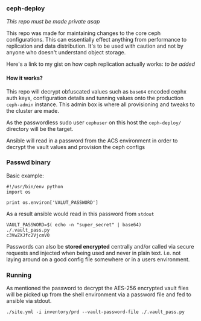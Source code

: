 ### ceph-deploy

*This repo must be made private asap*

This repo was made for maintaining changes to the core ceph configurations. This can essentially effect anything from performance to replication and data distribution. It's to be used with caution and not by anyone who doesn't understand object storage. 

Here's a link to my gist on how ceph replication actually works:
*to be added*

#### How it works?

This repo will decrypt obfuscated values such as `base64` encoded cephx auth keys, configuration details and tunning values onto the production `ceph-admin` instance. This admin box is where all provisioning and tweaks to the cluster are made. 

As the passwordless sudo user `cephuser` on this host the `ceph-deploy/` directory will be the target. 

Ansible will read in a password from the ACS environment in order to decrypt the vault values and provision the ceph configs

### Passwd binary

Basic example:

```
#!/usr/bin/env python
import os

print os.environ['VALUT_PASSWORD']
```
As a result ansible would read in this password from `stdout`

```
VAULT_PASSWORD=$( echo -n "super_secret" | base64)
./.vault_pass.py
c3VwZXJfc2VjcmV0
```
Passwords can also be **stored encrypted** centrally and/or called via secure requests and injected when being used and never in plain text. i.e. not laying around on a gocd config file somewhere or in a users environment.

### Running

As mentioned the password to decrypt the AES-256 encrypted vault files will be picked up from the shell environment via a password file and fed to ansible via stdout.

`./site.yml -i inventory/prd --vault-password-file ./.vault_pass.py`
